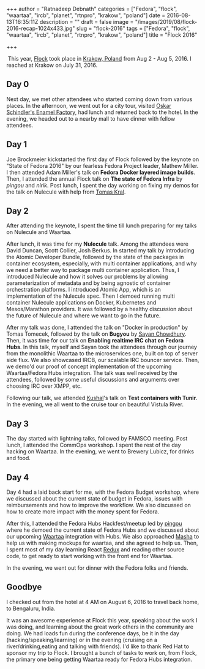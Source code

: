 +++
author = "Ratnadeep Debnath"
categories = ["Fedora", "flock", "waartaa", "ircb", "planet", "rtnpro", "krakow", "poland"]
date = 2016-08-13T16:35:11Z
description = ""
draft = false
image = "/images/2019/08/flock-2016-recap-1024x433.jpg"
slug = "flock-2016"
tags = ["Fedora", "flock", "waartaa", "ircb", "planet", "rtnpro", "krakow", "poland"]
title = "Flock 2016"

+++


![]()
This year, [Flock](https://flocktofedora.org) took place in [Krakow, Poland](https://en.wikipedia.org/wiki/Kraków) from Aug 2 - Aug 5, 2016. I reached at Krakow on July 31, 2016.

## Day 0
Next day, we met other attendees who started coming down from various places. In the afternoon, we went out for a city tour, visited [Oskar Schindler's Enamel Factory](www.krakow-info.com/schindler.htm), had lunch and returned back to the hotel. In the evening, we headed out to a nearby mall to have dinner with fellow attendees.

## Day 1
Joe Brockmeier kickstarted the first day of Flock followed by the keynote on "State of Fedora 2016" by our fearless Fedora Project leader, Mathew Miller. I then attended Adam Miller's talk on **Fedora Docker layered image builds**. Then, I attended the annual Flock talk on **The state of Fedora Infra** by *pingou* and *nirik*. Post lunch, I spent the day working on fixing my demos for the talk on Nulecule with help from [Tomas Kral](https://github.com/kadel).

## Day 2
After attending the keynote, I spent the time till lunch preparing for my talks on Nulecule and Waartaa.

After lunch, it was time for my **Nulecule** talk. Among the attendees were David Duncan, Scott Collier, Josh Berkus. In started my talk by introducing the Atomic Developer Bundle, followed by the state of the packages in container ecosystem, especially, with multi container applications, and why we need a better way to package multi container application. Thus, I introduced Nulecule and how it solves our problems by allowing parameterization of metadata and by being agnostic of container orchestration platforms. I introduced Atomic App, which is an implementation of the Nulecule spec. Then I demoed running multi container Nulecule applications on Docker, Kubernetes and Mesos/Marathon providers. It was followed by a healthy discussion about the future of Nulecule and where we want to go in the future.

After my talk was done, I attended the talk on "Docker in production" by Tomas Tomecek, followed by the talk on **Bugyou** by [Sayan Chowdhury](https://github.com/sayanchowdhury). Then, it was time for our talk on **Enabling realtime IRC chat on Fedora Hubs**. In this talk, myself and Sayan took the attendees through our journey from the monolithic Waartaa to the microservices one, built on top of server side flux. We also showcased IRCB, our scalable IRC bouncer service. Then, we demo'd our proof of concept implementation of the upcoming Waartaa/Fedora Hubs integration. The talk was well received by the attendees, followed by some useful discussions and arguments over choosing IRC over XMPP, etc.

Following our talk, we attended [Kushal](https://github.com/kushaldas)'s talk on **Test containers with Tunir**. In the evening, we all went to the cruise tour on beautiful Vistula River.

## Day 3

The day started with lightning talks, followed by FAMSCO meeting. Post lunch, I attended the CommOps workshop. I spent the rest of the day hacking on Waartaa. In the evening, we went to Brewery Lubicz, for drinks and food.

## Day 4

Day 4 had a laid back start for me, with the Fedora Budget workshop, where we discussed about the current state of budget in Fedora, issues with reimbursements and how to improve the workflow. We also discussed on how to create more impact with the money spent for Fedora.

After this, I attended the Fedora Hubs Hackfest/meetup led by [pingou](https://fedoraproject.org/wiki/User:Pingou) where he demoed the current state of Fedora Hubs and we discussed about our upcoming [Waartaa](https://github.com/waartaa) integration with Hubs. We also approached [Masha](https://www.facebook.com/masha.leonova) to help us with making mockups for waartaa, and she agreed to help us. Then, I spent most of my day learning React [Redux](http://redux.js.org/) and reading other source code, to get ready to start working with the front end for Waartaa.

In the evening, we went out for dinner with the Fedora folks and friends.

## Goodbye
I checked out from the hotel at 4 AM on August 6, 2016 to travel back home, to Bengaluru, India.

It was an awesome experience at Flock this year, speaking about the work I was doing, and learning about the great work others in the community are doing. We had loads fun during the conference days, be it in the day (hacking/speaking/learning) or in the evening (cruising on a river/drinking,eating and talking with friends). I'd like to thank Red Hat to sponsor my trip to Flock. I brought a bunch of tasks to work on, from Flock, the primary one being getting Waartaa ready for Fedora Hubs integration.

